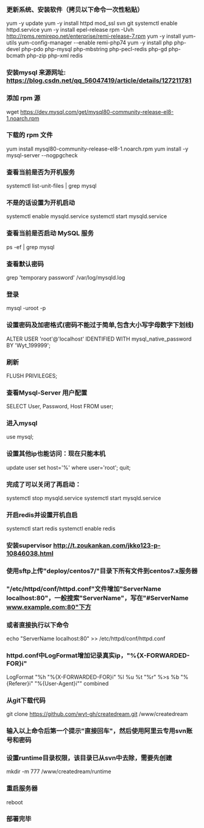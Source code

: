 ### 更新系统、安装软件（拷贝以下命令一次性粘贴）
yum -y update
yum -y install httpd mod_ssl svn git
systemctl enable httpd.service
yum -y install epel-release
rpm -Uvh http://rpms.remirepo.net/enterprise/remi-release-7.rpm
yum -y install yum-utils
yum-config-manager --enable remi-php74
yum -y install php php-devel php-pdo php-mysql php-mbstring php-pecl-redis php-gd php-bcmath php-zip php-xml redis

### 安装mysql 来源网址: https://blog.csdn.net/qq_56047419/article/details/127211781
### 添加 rpm 源
wget https://dev.mysql.com/get/mysql80-community-release-el8-1.noarch.rpm
### 下载的 rpm 文件
yum install mysql80-community-release-el8-1.noarch.rpm
yum install -y mysql-server --nogpgcheck
### 查看当前是否为开机服务
systemctl list-unit-files | grep mysql
### 不是的话设置为开机启动
systemctl enable mysqld.service
systemctl start mysqld.service
### 查看当前是否启动 MySQL 服务
ps -ef | grep mysql
### 查看默认密码
grep 'temporary password' /var/log/mysqld.log
### 登录
mysql -uroot -p
### 设置密码及加密格式(密码不能过于简单,包含大小写字母数字下划线)
ALTER USER 'root'@'localhost' IDENTIFIED WITH mysql_native_password BY 'Wyt_199999';
### 刷新
FLUSH PRIVILEGES;
### 查看Mysql-Server 用户配置
SELECT User, Password, Host FROM user;
### 进入mysql
use mysql;
### 设置其他ip也能访问：现在只能本机
update user set host='%' where user='root';
quit;
### 完成了可以关闭了再启动：
systemctl stop mysqld.service
systemctl start mysqld.service

### 开启redis并设置开机自启
systemctl start redis
systemctl enable redis

### 安装supervisor http://t.zoukankan.com/jkko123-p-10846038.html

### 使用sftp上传"deploy/centos7/"目录下所有文件到centos7.x服务器

### "/etc/httpd/conf/httpd.conf"文件增加"ServerName localhost:80"，一般搜索"ServerName"，写在"#ServerName www.example.com:80"下方
### 或者直接执行以下命令
echo "ServerName localhost:80" >> /etc/httpd/conf/httpd.conf
### httpd.conf中LogFormat增加记录真实ip，\"%{X-FORWARDED-FOR}i\"
LogFormat "%h \"%{X-FORWARDED-FOR}i\" %l %u %t \"%r\" %>s %b \"%{Referer}i\" \"%{User-Agent}i\"" combined


### 从git下载代码
git clone https://github.com/wyt-gh/createdream.git /www/createdream
### 输入以上命令后第一个提示"直接回车"，然后使用阿里云专用svn账号和密码

### 设置runtime目录权限，该目录已从svn中去除，需要先创建
mkdir -m 777 /www/createdream/runtime

### 重启服务器
reboot
### 部署完毕
